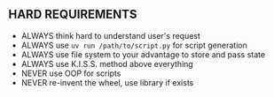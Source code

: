 ## HARD REQUIREMENTS

* ALWAYS think hard to understand user's request
* ALWAYS use `uv run /path/to/script.py` for script generation
* ALWAYS use file system to your advantage to store and pass state
* ALWAYS use K.I.S.S. method above everything
* NEVER use OOP for scripts
* NEVER re-invent the wheel, use library if exists